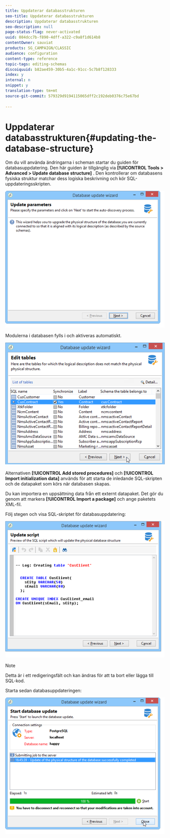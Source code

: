 ```yaml
---
title: Uppdaterar databasstrukturen
seo-title: Uppdaterar databasstrukturen
description: Uppdaterar databasstrukturen
seo-description: null
page-status-flag: never-activated
uuid: 084dcc7b-f890-4dff-a322-c9a8f1d614b8
contentOwner: sauviat
products: SG_CAMPAIGN/CLASSIC
audience: configuration
content-type: reference
topic-tags: editing-schemas
discoiquuid: b82ae459-30b5-4a1c-91cc-5c7b8f128333
index: y
internal: n
snippet: y
translation-type: tm+mt
source-git-commit: 579329d9194115065dff2c192deb0376c75e67bd

---
```



# Uppdaterar databasstrukturen{#updating-the-database-structure}

Om du vill använda ändringarna i scheman startar du guiden för databasuppdatering. Den här guiden är tillgänglig via **[!UICONTROL Tools > Advanced > Update database structure]** . Den kontrollerar om databasens fysiska struktur matchar dess logiska beskrivning och kör SQL-uppdateringsskripten.

![](assets/d_ncs_integration_schema_update.png)

Modulerna i databasen fylls i och aktiveras automatiskt.

![](assets/d_ncs_integration_schema_update_select.png)

Alternativen **[!UICONTROL Add stored procedures]** och **[!UICONTROL Import initialization data]** används för att starta de inledande SQL-skripten och de datapaket som körs när databasen skapas.

Du kan importera en uppsättning data från ett externt datapaket. Det gör du genom att markera **[!UICONTROL Import a package]** och ange paketets XML-fil.

Följ stegen och visa SQL-skriptet för databasuppdatering:

![](assets/d_ncs_integration_schema_update2.png)

>[!NOTE]
>
>Detta är i ett redigeringsfält och kan ändras för att ta bort eller lägga till SQL-kod.

Starta sedan databasuppdateringen:

![](assets/d_ncs_integration_schema_update3.png)

